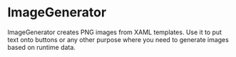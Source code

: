 ImageGenerator
==============

ImageGenerator creates PNG images from XAML templates. Use it to put text onto buttons or any other purpose where you need to generate images based on runtime data.

